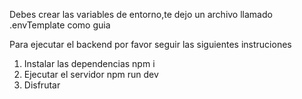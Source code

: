 Debes crear las variables de entorno,te dejo un archivo llamado .envTemplate como guia

Para ejecutar el backend por favor seguir las siguientes instruciones

1. Instalar las dependencias npm i
2. Ejecutar el servidor  npm run dev 
3. Disfrutar 